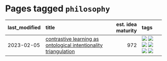 # Pages tagged `philosophy`

|last_modified|title|est. idea maturity|tags
|:---|:---|---:|:---|
|2023-02-05|[contrastive learning as ontological intentionality triangulation](../contrastive_learning_as_ontological_intentionality_triangulation.md)|972|[![](https://img.shields.io/badge/tag-meta-a9524c)](../tags/meta.md) [![](https://img.shields.io/badge/tag-philosophy-77a0)](../tags/philosophy.md) [![](https://img.shields.io/badge/tag-semiotics-5d9a82)](../tags/semiotics.md) [![](https://img.shields.io/badge/tag-synesthesia-aa21fc)](../tags/synesthesia.md) [![](https://img.shields.io/badge/tag-theory-869bd0)](../tags/theory.md) [![](https://img.shields.io/badge/tag-wip-eac1b9)](../tags/wip.md)|